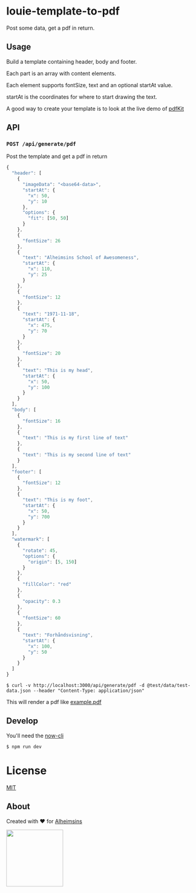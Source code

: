 # louie-template-to-pdf

Post some data, get a pdf in return.

## Usage

Build a template containing header, body and footer.

Each part is an array with content elements.

Each element supports fontSize, text and an optional startAt value.

startAt is the coordinates for where to start drawing the text.

A good way to create your template is to look at the live demo of [pdfKit](http://pdfkit.org/demo/browser.html)

## API

### `POST /api/generate/pdf`

Post the template and get a pdf in return

```JavaScript
{
  "header": [
    {
      "imageData": "<base64-data>",
      "startAt": {
        "x": 50,
        "y": 10
      },
      "options": {
        "fit": [50, 50]
      }
    },
    {
      "fontSize": 26
    },
    {
      "text": "Alheimsins School of Awesomeness",
      "startAt": {
        "x": 110,
        "y": 25
      }
    },
    {
      "fontSize": 12
    },
    {
      "text": "1971-11-18",
      "startAt": {
        "x": 475,
        "y": 70
      }
    },
    {
      "fontSize": 20
    },
    {
      "text": "This is my head",
      "startAt": {
        "x": 50,
        "y": 100
      }
    }
  ],
  "body": [
    {
      "fontSize": 16
    },
    {
      "text": "This is my first line of text"
    },
    {
      "text": "This is my second line of text"
    }
  ],
  "footer": [
    {
      "fontSize": 12
    },
    {
      "text": "This is my foot",
      "startAt": {
        "x": 50,
        "y": 700
      }
    }
  ],
  "watermark": [
    {
      "rotate": 45,
      "options": {
        "origin": [5, 150]
      }
    },
    {
      "fillColor": "red"
    },
    {
      "opacity": 0.3
    },
    {
      "fontSize": 60
    },
    {
      "text": "Forhåndsvisning",
      "startAt": {
        "x": 100,
        "y": 50
      }
    }
  ]
}
```

```
$ curl -v http://localhost:3000/api/generate/pdf -d @test/data/test-data.json --header "Content-Type: application/json"
```

This will render a pdf like [example.pdf](example.pdf)

## Develop

You'll need the [now-cli](https://zeit.co/download)

```
$ npm run dev
```

# License

[MIT](LICENSE)

## About

Created with ❤ for [Alheimsins](https://alheimsins.net)

<img src="https://image.ibb.co/dPH08G/logo_black.png" height="150px" width="150px" />
